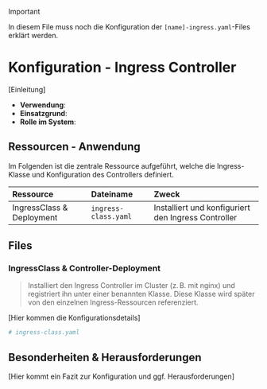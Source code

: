 >[!IMPORTANT]
>In diesem File muss noch die Konfiguration der `[name]-ingress.yaml`-Files erklärt werden.

# Konfiguration - Ingress Controller
[Einleitung]

- **Verwendung**:
- **Einsatzgrund**:
- **Rolle im System**:

## Ressourcen - Anwendung
Im Folgenden ist die zentrale Ressource aufgeführt, welche die Ingress-Klasse und Konfiguration des Controllers definiert.

| Ressource | Dateiname | Zweck |
| :-- | :-- | :-- |
| IngressClass & Deployment | `ingress-class.yaml` | Installiert und konfiguriert den Ingress Controller |

## Files
### IngressClass & Controller-Deployment
>Installiert den Ingress Controller im Cluster (z. B. mit nginx) und registriert ihn unter einer benannten Klasse. Diese Klasse wird später von den einzelnen Ingress-Ressourcen referenziert.

[Hier kommen die Konfigurationsdetails]
```yaml
# ingress-class.yaml
```

## Besonderheiten & Herausforderungen
[Hier kommt ein Fazit zur Konfiguration und ggf. Herausforderungen]

